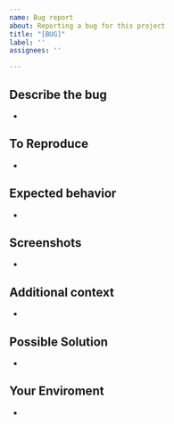 ```yaml
---
name: Bug report
about: Reporting a bug for this project
title: "[BUG]"
label: ''
assignees: ''

---
```


## Describe the bug
-

## To Reproduce
-

## Expected behavior
-

## Screenshots
-

## Additional context
-

## Possible Solution
-

## Your Enviroment
-
